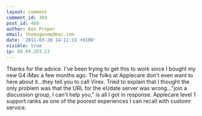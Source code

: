 ```yaml
---
layout: comment
comment_id: 369
post_id: 469
author: Ken Proper
email: themugwump@mac.com
date: '2011-03-20 14:11:15 +0100'
visible: true
ip: 68.84.203.23
---
```

Thanks for the advice. I've been trying to get this to work since I bought my new G4 iMac a few months ago. The folks at Applecare don't even want to here about it...they tell you to call Virex. Tried to explain that I thought the only problem was that the URL for the eUdate server was wrong..."join a discussion group, I can't help you," is all I got in response. Applecare level 1 support ranks as one of the poorest experiences I can recall with customr service.
